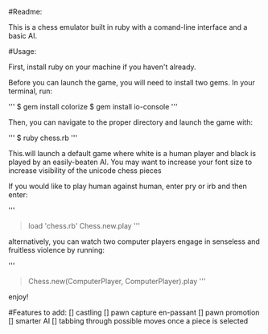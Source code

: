 #Readme:

This is a chess emulator built in ruby with a comand-line interface and a basic AI.

#Usage:

First, install ruby on your machine if you haven't already.

Before you can launch the game, you will need to install two gems.  In your terminal, run:

'''
$ gem install colorize
$ gem install io-console
'''

Then, you can navigate to the proper directory and launch the game with:

'''
$ ruby chess.rb
'''

This.will launch a default game where white is a human player and black is played by an easily-beaten AI. You may want to increase your font size to increase visibility of the unicode chess pieces

If you would like to play human against human, enter pry or irb and then enter:

'''
> load 'chess.rb'
> Chess.new.play
'''

alternatively, you can watch two computer players engage in senseless and fruitless violence by running:

'''
> Chess.new(ComputerPlayer, ComputerPlayer).play
'''

enjoy!

#Features to add:
[] castling
[] pawn capture en-passant
[] pawn promotion
[] smarter AI
[] tabbing through possible moves once a piece is selected